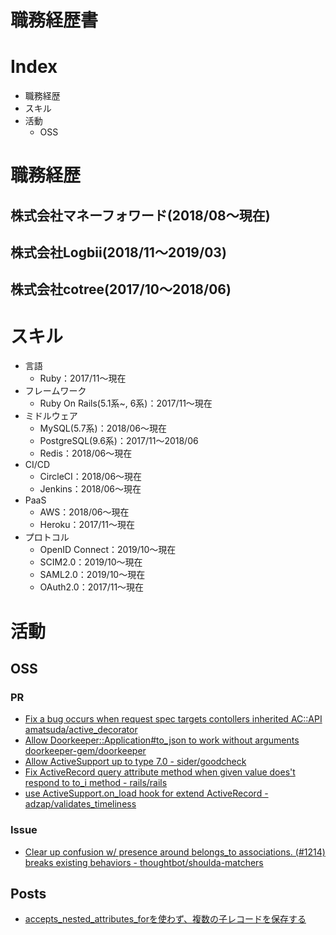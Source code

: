 # 職務経歴書

# Index
- 職務経歴
- スキル
- 活動
  - OSS

# 職務経歴
## 株式会社マネーフォワード(2018/08〜現在)
## 株式会社Logbii(2018/11〜2019/03)
## 株式会社cotree(2017/10〜2018/06)

# スキル
- 言語
  - Ruby：2017/11〜現在
- フレームワーク
  - Ruby On Rails(5.1系~, 6系)：2017/11〜現在
- ミドルウェア
  - MySQL(5.7系)：2018/06〜現在
  - PostgreSQL(9.6系)：2017/11〜2018/06
  - Redis：2018/06〜現在
- CI/CD
  - CircleCI：2018/06〜現在
  - Jenkins：2018/06〜現在
- PaaS
  - AWS：2018/06〜現在
  - Heroku：2017/11〜現在
- プロトコル
  - OpenID Connect：2019/10〜現在
  - SCIM2.0：2019/10〜現在
  - SAML2.0：2019/10〜現在
  - OAuth2.0：2017/11〜現在

# 活動
## OSS
### PR
- [Fix a bug occurs when request spec targets contollers inherited AC::API amatsuda/active_decorator](https://github.com/amatsuda/active_decorator/pull/106)
- [Allow Doorkeeper::Application#to_json to work without arguments doorkeeper-gem/doorkeeper](https://github.com/doorkeeper-gem/doorkeeper/pull/1309)
- [Allow ActiveSupport up to type 7.0 - sider/goodcheck](https://github.com/sider/goodcheck/pull/68)
- [Fix ActiveRecord query attribute method when given value does't respond to to_i method - rails/rails](https://github.com/rails/rails/pull/35320)
- [use ActiveSupport.on_load hook for extend ActiveRecord - adzap/validates_timeliness](https://github.com/adzap/validates_timeliness/pull/183)

### Issue
- [Clear up confusion w/ presence around belongs_to associations. (#1214) breaks existing behaviors - thoughtbot/shoulda-matchers](https://github.com/thoughtbot/shoulda-matchers/issues/1218)

## Posts
- [accepts_nested_attributes_forを使わず、複数の子レコードを保存する](https://moneyforward.com/engineers_blog/2018/12/15/formobject/)